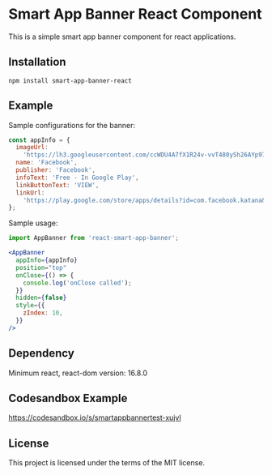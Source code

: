 # Smart App Banner React Component

This is a simple smart app banner component for react applications.

## Installation

`npm install smart-app-banner-react`

## Example

Sample configurations for the banner:

```javascript
const appInfo = {
  imageUrl:
    'https://lh3.googleusercontent.com/ccWDU4A7fX1R24v-vvT480ySh26AYp97g1VrIB_FIdjRcuQB2JP2WdY7h_wVVAeSpg=s360-rw',
  name: 'Facebook',
  publisher: 'Facebook',
  infoText: 'Free - In Google Play',
  linkButtonText: 'VIEW',
  linkUrl:
    'https://play.google.com/store/apps/details?id=com.facebook.katana&hl=en',
};
```

Sample usage:

```javascript
import AppBanner from 'react-smart-app-banner';
```

```jsx
<AppBanner
  appInfo={appInfo}
  position="top"
  onClose={() => {
    console.log('onClose called');
  }}
  hidden={false}
  style={{
    zIndex: 10,
  }}
/>
```

## Dependency

Minimum react, react-dom version: 16.8.0

## Codesandbox Example

https://codesandbox.io/s/smartappbannertest-xujvl

## License

This project is licensed under the terms of the MIT license.
